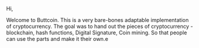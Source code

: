 Hi,

Welcome to Buttcoin. This is a very bare-bones adaptable implementation of cryptocurrency. The goal was to hand out the pieces of cryptocurrency - blockchain, hash functions, Digital Signature, Coin mining. So that people can use the parts and make it their own.e
